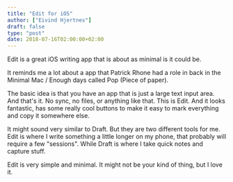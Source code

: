 ```yaml
---
title: "Edit for iOS"
author: ["Eivind Hjertnes"]
draft: false
type: "post"
date: 2018-07-16T02:00:00+02:00
---
```


Edit is a great iOS writing app that is about as minimal is it could be.

It reminds me a lot about a app that Patrick Rhone had a role in back in
the Minimal Mac / Enough days called Pop (Piece of paper).

The basic idea is that you have an app that is just a large text input
area. And that's it. No sync, no files, or anything like that. This is
Edit. And it looks fantastic, has some really cool buttons to make it
easy to mark everything and copy it somewhere else.

It might sound very similar to Draft. But they are two different tools
for me. Edit is where I write something a little longer on my phone,
that probably will require a few "sessions". While Draft is where I take
quick notes and capture stuff.

Edit is very simple and minimal. It might not be your kind of thing, but
I love it.
